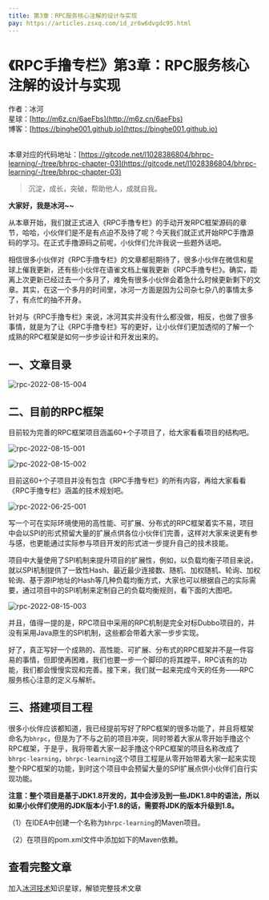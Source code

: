 ```yaml
---
title: 第3章：RPC服务核心注解的设计与实现
pay: https://articles.zsxq.com/id_zr6w6dvgdc95.html
---
```


# 《RPC手撸专栏》第3章：RPC服务核心注解的设计与实现

作者：冰河
<br/>星球：[http://m6z.cn/6aeFbs](http://m6z.cn/6aeFbs)
<br/>博客：[https://binghe001.github.io](https://binghe001.github.io)

<br/>本章对应的代码地址：[https://gitcode.net/l1028386804/bhrpc-learning/-/tree/bhrpc-chapter-03](https://gitcode.net/l1028386804/bhrpc-learning/-/tree/bhrpc-chapter-03)

> 沉淀，成长，突破，帮助他人，成就自我。

**大家好，我是冰河~~**

从本章开始，我们就正式进入《RPC手撸专栏》的手动开发RPC框架源码的章节，哈哈，小伙伴们是不是有点迫不及待了呢？今天我们就正式开始RPC手撸源码的学习。在正式手撸源码之前呢，小伙伴们允许我说一些题外话吧。

相信很多小伙伴对《RPC手撸专栏》的文章都挺期待了，很多小伙伴在微信和星球上催我更新，还有些小伙伴在语雀文档上催我更新《RPC手撸专栏》。确实，距离上次更新已经过去一个多月了，难免有很多小伙伴会着急什么时候更新剩下的文章。其实，在这一个多月的时间里，冰河一方面是因为公司杂七杂八的事情太多了，有点忙的抽不开身。

针对与《RPC手撸专栏》来说，冰河其实并没有什么都没做，相反，也做了很多事情，就是为了让《RPC手撸专栏》写的更好，让小伙伴们更加透彻的了解一个成熟的RPC框架是如何一步步设计和开发出来的。

## 一、文章目录

![rpc-2022-08-15-004](https://binghe001.github.io/assets/images/middleware/rpc/rpc-2022-08-15-004.png)

## 二、目前的RPC框架

目前较为完善的RPC框架项目涵盖60+个子项目了，给大家看看项目的结构吧。

![rpc-2022-08-15-001](https://binghe001.github.io/assets/images/middleware/rpc/rpc-2022-08-15-001.png)

![rpc-2022-08-15-002](https://binghe001.github.io/assets/images/middleware/rpc/rpc-2022-08-15-002.png)

目前这60+个子项目并没有包含《RPC手撸专栏》的所有内容，再给大家看看《RPC手撸专栏》涵盖的技术规划吧。

![rpc-2022-06-25-001](https://binghe001.github.io/assets/images/middleware/rpc/rpc-2022-06-25-001.png)

写一个可在实际环境使用的高性能、可扩展、分布式的RPC框架着实不易，项目中会以SPI的形式预留大量的扩展点供各位小伙伴们完善，这样对大家来说更有参与感，也更能通过实际参与项目开发的形式进一步提升自己的技术技能。

项目中大量使用了SPI机制来提升项目的扩展性，例如，以负载均衡子项目来说，就以SPI机制提供了一致性Hash、最近最少连接数、随机、加权随机、轮询、加权轮询、基于源IP地址的Hash等几种负载均衡方式，大家也可以根据自己的实际需要，通过项目中的SPI机制来定制自己的负载均衡规则，看下面的大图吧。

![rpc-2022-08-15-003](https://binghe001.github.io/assets/images/middleware/rpc/rpc-2022-08-15-003.png)

并且，值得一提的是，RPC项目中采用的RPC机制是完全对标Dubbo项目的，并没有采用Java原生的SPI机制，这些都会带着大家一步步实现。

好了，真正写好一个成熟的、高性能、可扩展、分布式的RPC框架并不是一件容易的事情，但即使再困难，我们也要一步一个脚印的将其蹚平，RPC该有的功能，我们都会慢慢实现和完善。接下来，我们就一起来完成今天的任务——RPC服务核心注意的定义与解析。

## 三、搭建项目工程

很多小伙伴应该都知道，我已经提前写好了RPC框架的很多功能了，并且将框架命名为`bhrpc`，但是为了不与之前的项目冲突，同时带着大家从零开始手撸这个RPC框架，于是乎，我将带着大家一起手撸这个RPC框架的项目名称改成了`bhrpc-learning`，`bhrpc-learning`这个项目工程是从零开始带着大家一起来实现整个RPC框架的功能，到时这个项目中会预留大量的SPI扩展点供小伙伴们自行实现功能。

**注意：整个项目是基于JDK1.8开发的，其中会涉及到一些JDK1.8中的语法，所以如果小伙伴们使用的JDK版本小于1.8的话，需要将JDK的版本升级到1.8。**

（1）在IDEA中创建一个名称为`bhrpc-learning`的Maven项目。

（2）在项目的pom.xml文件中添加如下的Maven依赖。

## 查看完整文章

加入[冰河技术](http://m6z.cn/6aeFbs)知识星球，解锁完整技术文章

